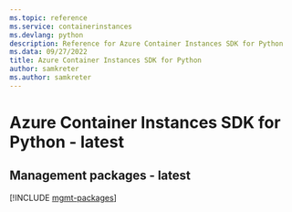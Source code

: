```yaml
---
ms.topic: reference
ms.service: containerinstances
ms.devlang: python
description: Reference for Azure Container Instances SDK for Python
ms.data: 09/27/2022
title: Azure Container Instances SDK for Python
author: samkreter
ms.author: samkreter
---
```

# Azure Container Instances SDK for Python - latest

## Management packages - latest
[!INCLUDE [mgmt-packages](container-instances-mgmt-index.md)]